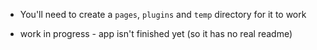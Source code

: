 - You'll need to create a `pages`, `plugins` and `temp` directory for it to work

- work in progress - app isn't finished yet (so it has no real readme)
